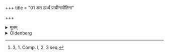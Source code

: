 +++
title = "01 अत ऊर्ध्वं प्राचीनावीतिना"

+++

<details><summary>मूलम्</summary>

अत ऊर्ध्वं प्राचीनावीतिना वाग्यतेन कृत्यम् १
</details>

<details><summary>Oldenberg</summary>

1. [^1]  From now onwards he has to perform (the rites) wearing his sacrificial cord over his right shoulder and keeping silence.


[^1]:  3, 1. Comp. I, 2, 3 seq.
</details>
